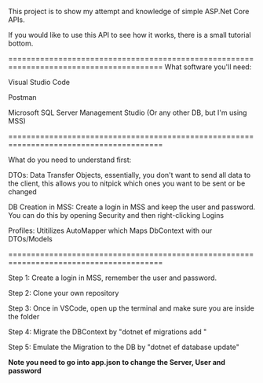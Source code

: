 This project is to show my attempt and knowledge of simple ASP.Net Core APIs.

If you would like to use this API to see how it works, there is a small tutorial bottom.


========================================================================================
What software you'll need:

Visual Studio Code

Postman

Microsoft SQL Server Management Studio (Or any other DB, but I'm using MSS)

========================================================================================

What do you need to understand first:

DTOs: Data Transfer Objects, essentially, you don't want to send all data to  the client, this allows you to nitpick which ones you want to be sent or be changed

DB Creation in MSS: Create a login in MSS and keep the user and password. You can do this by opening Security and then right-clicking Logins

Profiles: Utitilizes AutoMapper which Maps DbContext with our DTOs/Models

========================================================================================

Step 1: Create a login in MSS, remember the user and password.

Step 2: Clone your own repository

Step 3: Once in VSCode, open up the terminal and make sure you are inside the folder

Step 4: Migrate the DBContext by "dotnet ef migrations add <insert name of migration>"
  
Step 5: Emulate the Migration to the DB by "dotnet ef database update" 

**Note you need to go into app.json to change the Server, User and password**
